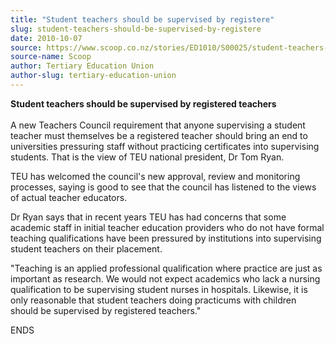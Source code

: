 ```yaml
---
title: "Student teachers should be supervised by registere"
slug: student-teachers-should-be-supervised-by-registere
date: 2010-10-07
source: https://www.scoop.co.nz/stories/ED1010/S00025/student-teachers-should-be-supervised-by-registere.htm
source-name: Scoop
author: Tertiary Education Union
author-slug: tertiary-education-union
---
```


<p><b>Student teachers should be supervised by registered
teachers </b><br><b></b><br>A new Teachers Council
requirement that anyone supervising a student teacher must
themselves be a registered teacher should bring an end to
universities pressuring staff without practicing
certificates into supervising students. That is the view of
TEU national president, Dr Tom Ryan.</p>

<p>TEU has welcomed the
council's new approval, review and monitoring processes,
saying is good to see that the council has listened to the
views of actual teacher educators.<p>

<p>Dr Ryan says that in
recent years TEU has had concerns that some academic staff
in initial teacher education providers who do not have
formal teaching qualifications have been pressured by
institutions into supervising student teachers on their
placement.<p>

<p>"Teaching is an applied professional
qualification where practice are just as important as
research. We would not expect academics who lack a nursing
qualification to be supervising student nurses in hospitals.
Likewise, it is only reasonable that student teachers doing
practicums with children should be supervised by registered
teachers."</p>

<p>ENDS</p>

